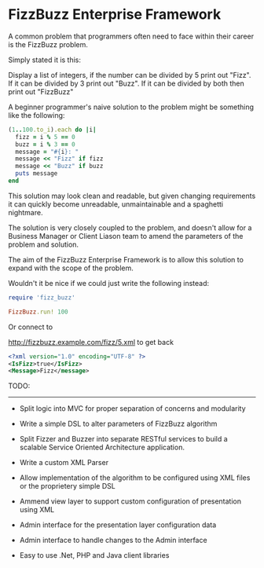 FizzBuzz Enterprise Framework
=============================

A common problem that programmers often need to face within their career
is the FizzBuzz problem.

Simply stated it is this:

  Display a list of integers, if the number can be divided by 5 print out
  "Fizz". If it can be divided by 3 print out "Buzz". If it can be divided
  by both then print out "FizzBuzz"

A beginner programmer's naive solution to the problem might be something like
the following:

```ruby
(1..100.to_i).each do |i|
  fizz = i % 5 == 0
  buzz = i % 3 == 0
  message = "#{i}: "
  message << "Fizz" if fizz
  message << "Buzz" if buzz
  puts message
end
```

This solution may look clean and readable, but given changing requirements
it can quickly become unreadable, unmaintainable and a spaghetti
nightmare.

The solution is very closely coupled to the problem, and doesn't allow for
a Business Manager or Client Liason team to amend the parameters of the
problem and solution.

The aim of the FizzBuzz Enterprise Framework is to allow this solution to
expand with the scope of the problem.

Wouldn't it be nice if we could just write the following instead:

```ruby
require 'fizz_buzz'

FizzBuzz.run! 100
```

Or connect to

http://fizzbuzz.example.com/fizz/5.xml
to get back

```xml
<?xml version="1.0" encoding="UTF-8" ?>
<IsFizz>true</IsFizz>
<Message>Fizz</message>
```

TODO:
____
* Split logic into MVC for proper separation of concerns and modularity

* Write a simple DSL to alter parameters of FizzBuzz algorithm

* Split Fizzer and Buzzer into separate RESTful services to build a scalable
Service Oriented Architecture application.

* Write a custom XML Parser

* Allow implementation of the algorithm to be configured using XML files or the
proprietery simple DSL

* Ammend view layer to support custom configuration of presentation using XML

* Admin interface for the presentation layer configuration data

* Admin interface to handle changes to the Admin interface

* Easy to use .Net, PHP and Java client libraries
